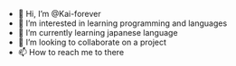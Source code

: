 - 👋 Hi, I’m @Kai-forever
- 👀 I’m interested in learning programming and languages
- 🌱 I’m currently learning japanese language
- 💞️ I’m looking to collaborate on a project
- 📫 How to reach me to there 

<!---
Kai-forever/Kai-forever is a ✨ special ✨ repository because its `README.md` (this file) appears on your GitHub profile.
You can click the Preview link to take a look at your changes.
--->

